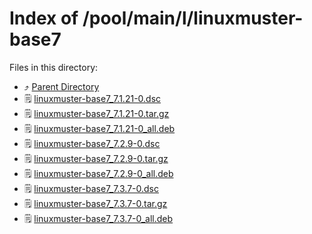 
# Index of /pool/main/l/linuxmuster-base7
Files in this directory:
- ⤴ [Parent Directory](../)
- 🗒 [linuxmuster-base7_7.1.21-0.dsc](linuxmuster-base7_7.1.21-0.dsc)
- 🗒 [linuxmuster-base7_7.1.21-0.tar.gz](linuxmuster-base7_7.1.21-0.tar.gz)
- 🗒 [linuxmuster-base7_7.1.21-0_all.deb](linuxmuster-base7_7.1.21-0_all.deb)
- 🗒 [linuxmuster-base7_7.2.9-0.dsc](linuxmuster-base7_7.2.9-0.dsc)
- 🗒 [linuxmuster-base7_7.2.9-0.tar.gz](linuxmuster-base7_7.2.9-0.tar.gz)
- 🗒 [linuxmuster-base7_7.2.9-0_all.deb](linuxmuster-base7_7.2.9-0_all.deb)
- 🗒 [linuxmuster-base7_7.3.7-0.dsc](linuxmuster-base7_7.3.7-0.dsc)
- 🗒 [linuxmuster-base7_7.3.7-0.tar.gz](linuxmuster-base7_7.3.7-0.tar.gz)
- 🗒 [linuxmuster-base7_7.3.7-0_all.deb](linuxmuster-base7_7.3.7-0_all.deb)

